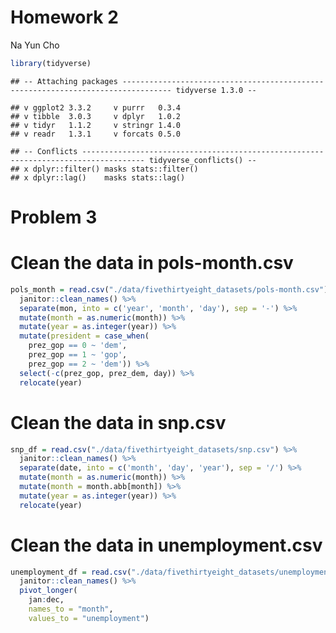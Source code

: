 Homework 2
================
Na Yun Cho

``` r
library(tidyverse)
```

    ## -- Attaching packages --------------------------------------------------------------------------------- tidyverse 1.3.0 --

    ## v ggplot2 3.3.2     v purrr   0.3.4
    ## v tibble  3.0.3     v dplyr   1.0.2
    ## v tidyr   1.1.2     v stringr 1.4.0
    ## v readr   1.3.1     v forcats 0.5.0

    ## -- Conflicts ------------------------------------------------------------------------------------ tidyverse_conflicts() --
    ## x dplyr::filter() masks stats::filter()
    ## x dplyr::lag()    masks stats::lag()

# Problem 3

# Clean the data in pols-month.csv

``` r
pols_month = read.csv("./data/fivethirtyeight_datasets/pols-month.csv") %>%
  janitor::clean_names() %>%
  separate(mon, into = c('year', 'month', 'day'), sep = '-') %>%
  mutate(month = as.numeric(month)) %>%
  mutate(year = as.integer(year)) %>%
  mutate(president = case_when(
    prez_gop == 0 ~ 'dem',
    prez_gop == 1 ~ 'gop',
    prez_gop == 2 ~ 'dem')) %>%
  select(-c(prez_gop, prez_dem, day)) %>%
  relocate(year)
```

# Clean the data in snp.csv

``` r
snp_df = read.csv("./data/fivethirtyeight_datasets/snp.csv") %>%
  janitor::clean_names() %>%
  separate(date, into = c('month', 'day', 'year'), sep = '/') %>%
  mutate(month = as.numeric(month)) %>%
  mutate(month = month.abb[month]) %>%
  mutate(year = as.integer(year)) %>%
  relocate(year)
```

# Clean the data in unemployment.csv

``` r
unemployment_df = read.csv("./data/fivethirtyeight_datasets/unemployment.csv") %>%
  janitor::clean_names() %>%
  pivot_longer(
    jan:dec,
    names_to = "month",
    values_to = "unemployment") 
```
